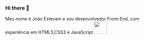 ### Hi there 👋

<!--Olá, me chamo João Estevam!
**joao-spec/joao-spec** is a ✨ _special_ ✨ repository because its `README.md` (this file) appears on your GitHub profile.

Here are some ideas to get you started:

- 🔭 I’m currently working on ...
- 🌱 I’m currently learning ...
- 👯 I’m looking to collaborate on ...
- 🤔 I’m looking for help with ...
- 💬 Ask me about ...
- 📫 How to reach me: ...
- 😄 Pronouns: ...
- ⚡ Fun fact: ...
-->Meu nome é João Estevam e sou desenvolvedor Front-End, com experiência em HTML5,CSS3 e JavaScript
<img src="https://cdn.jsdelivr.net/gh/devicons/devicon/icons/git/git-original.svg" width="40" height="40"/>

